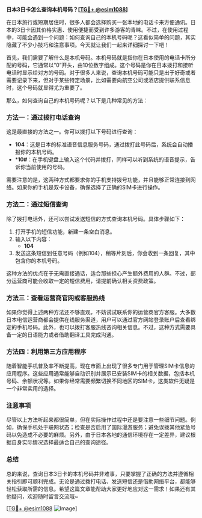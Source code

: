 **日本3日卡怎么查询本机号码？[[TG💪+ @esim1088](https://t.me/s/esim1088)]**

在日本旅行或短期居住时，很多人都会选择购买一张本地的电话卡来方便通讯。日本的3日卡因其价格实惠、使用便捷而受到许多游客的青睐。不过，在使用过程中，可能会遇到一个问题：如何查询自己的本机号码呢？这看似简单的问题，其实隐藏了不少小技巧和注意事项。今天就让我们一起来详细探讨一下吧！

首先，我们需要了解什么是本机号码。本机号码就是指你在日本使用的电话卡所分配的号码，它通常以“0”开头，由10位数字组成。这个号码是你在日本拨打和接听电话时显示给对方的号码。对于很多人来说，查询本机号码可能只是出于好奇或者需要记录下来，但对于某些特定场景，比如需要向航空公司或酒店提供联系信息时，这个号码就显得尤为重要了。

那么，如何查询自己的本机号码呢？以下是几种常见的方法：

### 方法一：通过拨打电话查询

这是最直接的方法之一。你可以拨打以下号码进行查询：

- **104**：这是日本的标准语音信息服务号码，通过拨打此号码后，系统会自动播报你的本机号码。
- ***10#**：在手机键盘上输入这个代码并拨打，同样可以听到系统的语音提示，告诉你当前使用的号码。

需要注意的是，这两种方式都要求你的手机支持拨号功能，并且能够正常连接到网络。如果你的手机是双卡设备，确保选择了正确的SIM卡进行操作。

### 方法二：通过短信查询

除了拨打电话外，还可以尝试发送短信的方式查询本机号码。具体步骤如下：

1. 打开手机的短信功能，新建一条空白消息。
2. 输入以下内容：
   - **104**
3. 发送这条短信到任意号码（例如104），稍等片刻后，你会收到一条回复，其中包含你的本机号码。

这种方法的优点在于无需直接通话，适合那些担心产生额外费用的人群。不过，部分运营商可能会收取一定的短信费用，请提前确认相关资费政策。

### 方法三：查看运营商官网或客服热线

如果你觉得上述两种方法还不够直观，不妨试试联系你的运营商官方客服。大多数日本电信运营商都会提供在线服务渠道，用户可以通过官方网站登录账户后查看绑定的手机号码。此外，也可以拨打客服热线咨询相关信息。不过，这种方式需要具备一定的日语能力或者借助翻译工具完成沟通。

### 方法四：利用第三方应用程序

随着智能手机普及率不断提高，现在市面上出现了很多专门用于管理SIM卡信息的应用程序。这些应用通常能够自动识别并展示已安装SIM卡的相关数据，包括本机号码、余额状况等。如果你经常需要频繁切换不同地区的SIM卡，这类软件无疑是一个非常实用的选择。

### 注意事项

尽管以上方法听起来都很简单，但在实际操作过程中还是要注意一些细节问题。例如，确保手机处于联网状态；检查是否启用了国际漫游服务；避免误拨其他紧急号码以免造成不必要的麻烦。另外，由于日本各地的通信环境存在一定差异，建议根据自身实际情况选择最适合自己的查询途径。

### 总结

总的来说，查询日本3日卡的本机号码并非难事，只要掌握了正确的方法并遵循相关指引即可顺利完成。无论是通过拨打电话、发送短信还是借助网络平台，都能够轻松获取所需的信息。希望这篇文章能帮助大家更好地应对这一需求！如果还有其他疑问，欢迎随时留言交流哦~

[[TG💪+ @esim1088](https://t.me/s/esim1088) ![Image](https://i.postimg.cc/4NQfJmqS/Snipaste-2025-05-13-00-14-12.png)]